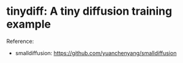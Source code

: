 # tinydiff: A tiny diffusion training example

Reference:
  - smalldiffusion: https://github.com/yuanchenyang/smalldiffusion
